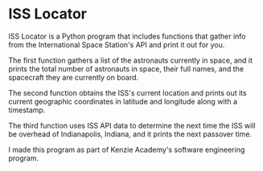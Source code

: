 # ISS Locator
ISS Locator is a Python program that includes functions that gather info from the International Space Station's API and print it out for you.

The first function gathers a list of the astronauts currently in space, and it prints the total number of astronauts in space, their full names, and the spacecraft they are currently on board.

The second function obtains the ISS's current location and prints out its current geographic coordinates in
latitude and longitude along with a timestamp.

The third function uses ISS API data to determine the next time the ISS will be overhead of Indianapolis, Indiana, and it prints the next passover time.

I made this program as part of Kenzie Academy's software engineering program.